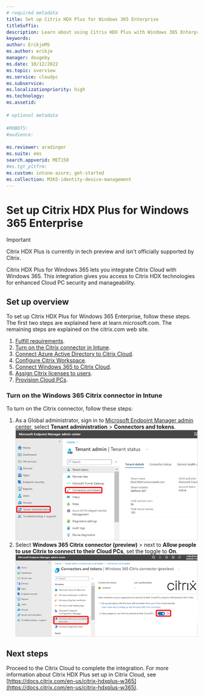```yaml
---
# required metadata
title: Set up Citrix HDX Plus for Windows 365 Enterprise
titleSuffix:
description: Learn about using Citrix HDX Plus with Windows 365 Enterprise.
keywords:
author: ErikjeMS  
ms.author: erikje
manager: dougeby
ms.date: 10/12/2022
ms.topic: overview
ms.service: cloudpc
ms.subservice:
ms.localizationpriority: high
ms.technology:
ms.assetid: 

# optional metadata

#ROBOTS:
#audience:

ms.reviewer: aradinger    
ms.suite: ems
search.appverid: MET150
#ms.tgt_pltfrm:
ms.custom: intune-azure; get-started
ms.collection: M365-identity-device-management
---
```


# Set up Citrix HDX Plus for Windows 365 Enterprise

> [!IMPORTANT]
> Citrix HDX Plus is currently in tech preview and isn't officially supported by Citrix.

Citrix HDX Plus for Windows 365 lets you integrate Citrix Cloud with Windows 365. This integration gives you access to Citrix HDX technologies for enhanced Cloud PC security and manageability.

## Set up overview

To set up Citrix HDX Plus for Windows 365 Enterprise, follow these steps. The first two steps are explained here at learn.microsoft.com. The remaining steps are explained on the citrix.com web site.

1. [Fulfill requirements](requirements-citrix.md).
2. [Turn on the Citrix connector in Intune](#turn-on-the-windows-365-citrix-connector-in-intune).
3. [Connect Azure Active Directory to Citrix Cloud](https://docs.citrix.com/en-us/citrix-hdxplus-w365).
4. [Configure Citrix Workspace](https://docs.citrix.com/en-us/citrix-hdxplus-w365).
5. [Connect Windows 365 to Citrix Cloud](https://docs.citrix.com/en-us/citrix-hdxplus-w365).
6. [Assign Citrix licenses to users](https://docs.citrix.com/en-us/citrix-hdxplus-w365).
7. [Provision Cloud PCs](https://docs.citrix.com/en-us/citrix-hdxplus-w365).

### Turn on the Windows 365 Citrix connector in Intune

To turn on the Citrix connector, follow these steps:

1. As a Global administrator, sign in to [Microsoft Endpoint Manager admin center](https://go.microsoft.com/fwlink/?linkid=2109431), select **Tenant administration** > **Connectors and tokens**.
![Screenshot of navigating to Connectors and tokens](./media/set-up-citrix/connectors-tokens.png)
2. Select **Windows 365 Citrix connector (preview)** > next to **Allow people to use Citrix to connect to their Cloud PCs**, set the toggle to **On**.
![Screenshot of turning on the connector](./media/set-up-citrix/turn-on-connector.png)

<!-- ########################## -->
## Next steps

Proceed to the Citrix Cloud to complete the integration. For more information about Citrix HDX Plus set up in Citrix Cloud, see [https://docs.citrix.com/en-us/citrix-hdxplus-w365](https://docs.citrix.com/en-us/citrix-hdxplus-w365).
